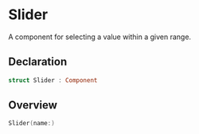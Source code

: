 # Slider

A component for selecting a value within a given range.

## Declaration

```swift
struct Slider : Component
```

## Overview

```swift
Slider(name:)
```
